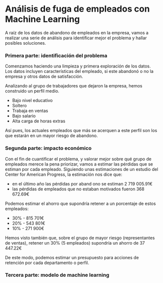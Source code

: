 # Análisis de fuga de empleados con Machine Learning

A raíz de los datos de abandono de empleados en la empresa, vamos a realizar una serie de análisis para identificar mejor el problema y hallar posibles soluciones.

### Primera parte: identificación del problema

Comenzamos haciendo una limpieza y primera exploración de los datos. Los datos incluyen características del empleado, si este abandonó o no la empresa y otros datos de satisfacción. 

Analizando al grupo de trabajadores que dejaron la empresa, hemos construido un perfil medio. 
* Bajo nivel educativo
* Soltero
* Trabaja en ventas
* Bajo salario
* Alta carga de horas extras

Así pues, los actuales empleados que más se acerquen a este perfil son los que estarán en un mayor riesgo de abandono.

### Segunda parte: impacto económico

Con el fin de cuantificar el problema, y valorar mejor sobre qué grupo de empleados merece la pena priorizar, vamos a estimar las pérdidas que se estiman por cada empleado.
Siguiendo unas estimaciones de un estudio del Center for American Progress, la estimación nos dice que:
* en el último año las pérdidas por aband ono se estiman 2 719 005.91€
* las pérdidas de empleados que no estaban motivados fueron 368 672.69€

Podemos estimar el ahorro que supondría retener a un porcentaje de estos empleados:
* 30% - 815 701€
* 20% - 543 801€
* 10% - 271 900€

Hemos visto también que, sobre el grupo de mayor riesgo (representantes de ventas), retener un 30% (5 empleados) supondría un ahorro de 37 447.22€

De este modo, podemos estimar un presupuesto para acciones de retención por cada departamento o perfil. 


### Tercera parte: modelo de machine learning





